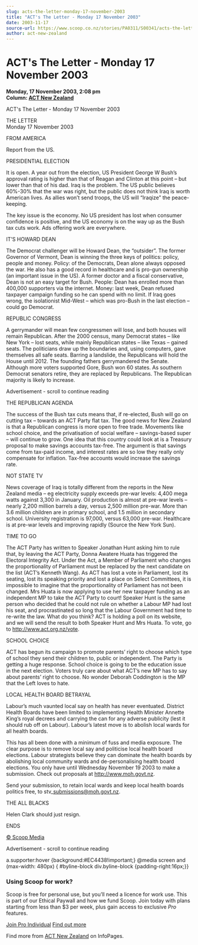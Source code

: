 ```yaml
---
slug: acts-the-letter-monday-17-november-2003
title: "ACT's The Letter - Monday 17 November 2003"
date: 2003-11-17
source-url: https://www.scoop.co.nz/stories/PA0311/S00341/acts-the-letter-monday-17-november-2003.htm
author: act-new-zealand
---
```

ACT's The Letter - Monday 17 November 2003
==========================================

**Monday, 17 November 2003, 2:08 pm**  
**Column: [ACT New Zealand](https://info.scoop.co.nz/ACT_New_Zealand)**

ACT's The Letter - Monday 17 November 2003

THE LETTER  
Monday 17 November 2003

FROM AMERICA

Report from the US.

PRESIDENTIAL ELECTION

It is open. A year out from the election, US President George W Bush’s approval rating is higher than that of Reagan and Clinton at this point – but lower than that of his dad. Iraq is the problem. The US public believes 60%-30% that the war was right, but the public does not think Iraq is worth American lives. As allies won’t send troops, the US will “Iraqize” the peace-keeping.

The key issue is the economy. No US president has lost when consumer confidence is positive, and the US economy is on the way up as the Bush tax cuts work. Ads offering work are everywhere.

IT’S HOWARD DEAN

The Democrat challenger will be Howard Dean, the “outsider”. The former Governor of Vermont, Dean is winning the three keys of politics: policy, people and money. Policy: of the Democrats, Dean alone always opposed the war. He also has a good record in healthcare and is pro-gun ownership (an important issue in the US). A former doctor and a fiscal conservative, Dean is not an easy target for Bush. People: Dean has enrolled more than 400,000 supporters via the internet. Money: last week, Dean refused taxpayer campaign funding so he can spend with no limit. If Iraq goes wrong, the isolationist Mid-West – which was pro-Bush in the last election – could go Democrat.

REPUBLIC CONGRESS

A gerrymander will mean few congressmen will lose, and both houses will remain Republican. After the 2000 census, many Democrat states – like New York – lost seats, while mainly Republican states – like Texas – gained seats. The politicians draw up the boundaries and, using computers, gave themselves all safe seats. Barring a landslide, the Republicans will hold the House until 2012. The founding fathers gerrymandered the Senate. Although more voters supported Gore, Bush won 60 states. As southern Democrat senators retire, they are replaced by Republicans. The Republican majority is likely to increase.

Advertisement - scroll to continue reading





THE REPUBLICAN AGENDA

The success of the Bush tax cuts means that, if re-elected, Bush will go on cutting tax – towards an ACT Party flat tax. The good news for New Zealand is that a Republican congress is more open to free trade. Movements like school choice, and the privatisation of social welfare – savings-based super – will continue to grow. One idea that this country could look at is a Treasury proposal to make savings accounts tax-free. The argument is that savings come from tax-paid income, and interest rates are so low they really only compensate for inflation. Tax-free accounts would increase the savings rate.

NOT STATE TV

News coverage of Iraq is totally different from the reports in the New Zealand media – eg electricity supply exceeds pre-war levels: 4,400 mega watts against 3,300 in January. Oil production is almost at pre-war levels – nearly 2,200 million barrels a day, versus 2,500 million pre-war. More than 3.6 million children are in primary school, and 1.5 million in secondary school. University registration is 97,000, versus 63,000 pre-war. Healthcare is at pre-war levels and improving rapidly (Source the New York Sun).

TIME TO GO

The ACT Party has written to Speaker Jonathan Hunt asking him to rule that, by leaving the ACT Party, Donna Awatere Huata has triggered the Electoral Integrity Act. Under the Act, a Member of Parliament who changes the proportionality of Parliament must be replaced by the next candidate on the list (ACT’s Kenneth Wang). As ACT has lost a vote in Parliament, lost its seating, lost its speaking priority and lost a place on Select Committees, it is impossible to imagine that the proportionality of Parliament has not been changed. Mrs Huata is now applying to use her new taxpayer funding as an independent MP to take the ACT Party to court! Speaker Hunt is the same person who decided that he could not rule on whether a Labour MP had lost his seat, and procrastinated so long that the Labour Government had time to re-write the law. What do you think? ACT is holding a poll on its website, and we will send the result to both Speaker Hunt and Mrs Huata. To vote, go to http://www.act.org.nz/vote.

SCHOOL CHOICE

ACT has begun its campaign to promote parents’ right to choose which type of school they send their children to, public or independent. The Party is getting a huge response. School choice is going to be the education issue in the next election. Voters truly care about what ACT’s new MP has to say about parents’ right to choose. No wonder Deborah Coddington is the MP that the Left loves to hate.

LOCAL HEALTH BOARD BETRAYAL

Labour’s much vaunted local say on health has never eventuated. District Health Boards have been limited to implementing Health Minister Annette King’s royal decrees and carrying the can for any adverse publicity (lest it should rub off on Labour). Labour’s latest move is to abolish local wards for all health boards.

This has all been done with a minimum of fuss and media exposure. The clear purpose is to remove local say and politicise local health board elections. Labour strategists believe they can dominate the health boards by abolishing local community wards and de-personalising health board elections. You only have until Wednesday November 19 2003 to make a submission. Check out proposals at http://www.moh.govt.nz.

Send your submission, to retain local wards and keep local health boards politics free, to stv\_submissions@moh.govt.nz.

THE ALL BLACKS

Helen Clark should just resign.

ENDS

  

[© Scoop Media](http://www.scoop.co.nz/about/terms.html)  

Advertisement - scroll to continue reading



a.supporter:hover {background:#EC4438!important;} @media screen and (max-width: 480px) { #byline-block div.byline-block {padding-right:16px;}}

### Using Scoop for work?

Scoop is free for personal use, but you’ll need a licence for work use. This is part of our Ethical Paywall and how we fund Scoop. Join today with plans starting from less than $3 per week, plus gain access to exclusive _Pro_ features.  
  
[Join Pro Individual](https://pro.scoop.co.nz/Individual/?from=ProIn24) [Find out more](https://pro.scoop.co.nz/using-scoop-for-work/?from=ProIn24)

Find more from [ACT New Zealand](https://info.scoop.co.nz/ACT_New_Zealand) on InfoPages.